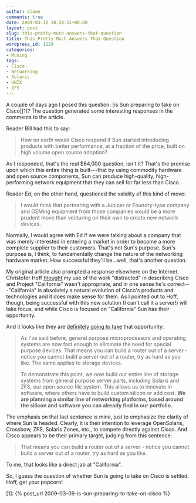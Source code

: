 ```yaml
---
author: slowe
comments: true
date: 2009-03-12 10:28:51+00:00
layout: post
slug: this-pretty-much-answers-that-question
title: This Pretty Much Answers That Question
wordpress_id: 1224
categories:
- Musing
tags:
- Cisco
- Networking
- Solaris
- UNIX
- ZFS
---
```


A couple of days ago I posed this question: [is Sun preparing to take on Cisco][1]? The question generated some interesting responses in the comments to the article.

Reader Bill had this to say:

>How on earth would Cisco respond if Sun started introducing products with better performance, at a fraction of the price, built on high volume open source adoption?

As I responded, that's the real $64,000 question, isn't it? That's the premise upon which this entire thing is built---that by using commodity hardware and open source components, Sun can produce high-quality, high-performing network equipment that they can sell for far less than Cisco.

Reader Ed, on the other hand, questioned the validity of this kind of move:

>I would think that partnering with a Juniper or Foundry-type company and OEMing equipment from those companies would be a more prudent move than venturing on their own to create new network devices.

Normally, I would agree with Ed if we were talking about a company that was merely interested in entering a market in order to become a more complete supplier to their customers. That's not Sun's purpose. Sun's purpose is, I think, to fundamentally change the nature of the networking hardware market. How successful they'll be...well, that's another question.

My original article also prompted a response elsewhere on the Internet. Christofer Hoff [thought](http://rationalsecurity.typepad.com/blog/2009/03/sun-vs-cisco-im-getting-my-popcorn.html) my use of the work "distracted" in describing Cisco and Project "California" wasn't appropriate, and in one sense he's correct---"California" is absolutely a natural evolution of Cisco's products and technologies and it does make sense for them. As I pointed out to Hoff, though, being successful with this new solution (I can't call it a server!) will take focus, and while Cisco is focused on "California" Sun has their opportunity.

And it looks like they are [definitely going to take](http://blogs.sun.com/jonathan/entry/commercial_innovation_3_of_4) that opportunity:

>As I've said before, general purpose microprocessors and operating systems are now fast enough to eliminate the need for special purpose devices. That means you can build a router out of a server - notice you cannot build a server out of a router, try as hard as you like. The same applies to storage devices.  
>
>To demonstrate this point, we now build our entire line of storage systems from general purpose server parts, including Solaris and ZFS, our open source file system. This allows us to innovate in software, where others have to build custom silicon or add cost. **We are planning a similar line of networking platforms, based around the silicon and software you can already find in our portfolio.**

The emphasis on that last sentence is mine, just to emphasize the clarity of where Sun is headed. Clearly, it is their intention to leverage OpenSolaris, Crossbow, ZFS, Solaris Zones, etc., to compete directly against Cisco. And Cisco appears to be their primary target, judging from this sentence:

>That means you can build a router out of a server - notice you cannot build a server out of a router, try as hard as you like.

To me, that looks like a direct jab at "California".

So, I guess the question of whether Sun is going to take on Cisco is settled. Hoff, get your popcorn!

[1]: {% post_url 2009-03-09-is-sun-preparing-to-take-on-cisco %}
